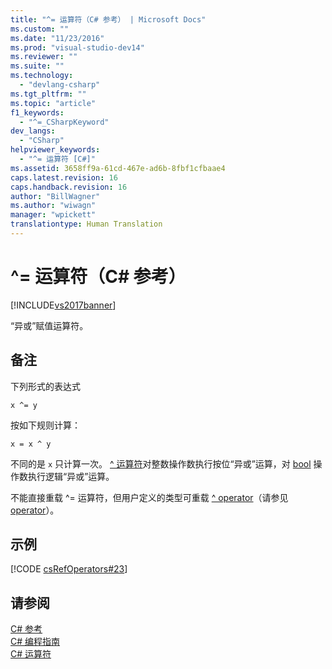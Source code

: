 ```yaml
---
title: "^= 运算符（C# 参考） | Microsoft Docs"
ms.custom: ""
ms.date: "11/23/2016"
ms.prod: "visual-studio-dev14"
ms.reviewer: ""
ms.suite: ""
ms.technology: 
  - "devlang-csharp"
ms.tgt_pltfrm: ""
ms.topic: "article"
f1_keywords: 
  - "^=_CSharpKeyword"
dev_langs: 
  - "CSharp"
helpviewer_keywords: 
  - "^= 运算符 [C#]"
ms.assetid: 3658ff9a-61cd-467e-ad6b-8fbf1cfbaae4
caps.latest.revision: 16
caps.handback.revision: 16
author: "BillWagner"
ms.author: "wiwagn"
manager: "wpickett"
translationtype: Human Translation
---
```

# ^= 运算符（C# 参考）
[!INCLUDE[vs2017banner](../../../csharp/includes/vs2017banner.md)]

“异或”赋值运算符。  
  
## 备注  
 下列形式的表达式  
  
```  
x ^= y  
```  
  
 按如下规则计算：  
  
```  
x = x ^ y  
```  
  
 不同的是 `x` 只计算一次。  [^ 运算符](../../../csharp/language-reference/operators/xor-operator.md)对整数操作数执行按位“异或”运算，对 [bool](../../../csharp/language-reference/keywords/bool.md) 操作数执行逻辑“异或”运算。  
  
 不能直接重载 ^\=  运算符，但用户定义的类型可重载 [^ operator](../../../csharp/language-reference/operators/xor-operator.md)（请参见 [operator](../../../csharp/language-reference/keywords/operator.md)）。  
  
## 示例  
 [!CODE [csRefOperators#23](../CodeSnippet/VS_Snippets_VBCSharp/csrefOperators#23)]  
  
## 请参阅  
 [C\# 参考](../../../csharp/language-reference/index.md)   
 [C\# 编程指南](../../../csharp/programming-guide/index.md)   
 [C\# 运算符](../../../csharp/language-reference/operators/index.md)
